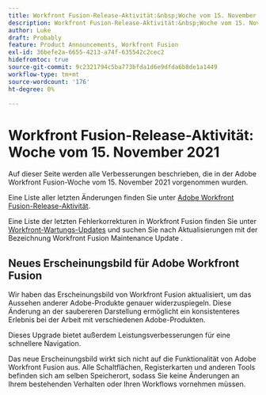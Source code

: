 ```yaml
---
title: Workfront Fusion-Release-Aktivität:&nbsp;Woche vom 15. November 2021
description: Workfront Fusion-Release-Aktivität:&nbsp;Woche vom 15. November 2021
author: Luke
draft: Probably
feature: Product Announcements, Workfront Fusion
exl-id: 36befe2a-6655-4213-a74f-635542c2cec2
hidefromtoc: true
source-git-commit: 9c2321794c5ba773bfda1d6e9dfda6b8de1a1449
workflow-type: tm+mt
source-wordcount: '176'
ht-degree: 0%

---
```


# Workfront Fusion-Release-Aktivität: Woche vom 15. November 2021

Auf dieser Seite werden alle Verbesserungen beschrieben, die in der Adobe Workfront Fusion-Woche vom 15. November 2021 vorgenommen wurden.

Eine Liste aller letzten Änderungen finden Sie unter [Adobe Workfront Fusion-Release-Aktivität](../../../product-announcements/product-releases/fusion-release-activity/fusion-release-activity.md).

Eine Liste der letzten Fehlerkorrekturen in Workfront Fusion finden Sie unter [Workfront-Wartungs-Updates](https://one.workfront.com/s/article/Workfront-Maintenance-Updates-1882317350) und suchen Sie nach Aktualisierungen mit der Bezeichnung Workfront Fusion Maintenance Update .

## Neues Erscheinungsbild für Adobe Workfront Fusion

Wir haben das Erscheinungsbild von Workfront Fusion aktualisiert, um das Aussehen anderer Adobe-Produkte genauer widerzuspiegeln. Diese Änderung an der saubereren Darstellung ermöglicht ein konsistenteres Erlebnis bei der Arbeit mit verschiedenen Adobe-Produkten.

Dieses Upgrade bietet außerdem Leistungsverbesserungen für eine schnellere Navigation.

Das neue Erscheinungsbild wirkt sich nicht auf die Funktionalität von Adobe Workfront Fusion aus. Alle Schaltflächen, Registerkarten und anderen Tools befinden sich am selben Speicherort, sodass Sie keine Änderungen an Ihrem bestehenden Verhalten oder Ihren Workflows vornehmen müssen.

<!--
<div data-mc-conditions="QuicksilverOrClassic.Draft mode">
<h2>Adobe PDF Tools now available in Workfront Fusion</h2>
<p>Now you can use Adobe Workfront Fusion to create and modify PDFs. Because Workfront Fusion is part of the Adobe product suite, you don't need a separate Adobe account to use these modules.</p>
<p>With the Adobe PDF tools modules, you can:</p>
<ul>
<li> <p>Create a PDF from an image, document, or HTML file</p> </li>
<li> <p>Convert a PDF to an image or document</p> </li>
<li> <p>Combine PDF files into one larger PDF file</p> </li>
<li> <p>Secure a PDF file with a password, or remove password protection from a PDF</p> </li>
<li> <p>Compress PDF files to use less memory or bandwidth</p> </li>
<li> <p>Linearize a PDF file so that it can be read page-by-page before the entire file is downloaded</p> </li>
<li> <p>Use Optical Character Recognition (OCR) on a file</p> </li>
<li> <p>Modify a PDF by deleting or rotating certain pages</p> </li>
<li> <p>Get PDF file properties such as page count, version, or encryption</p> </li>
</ul>
<p>For more information, see <a href="../../../workfront-fusion/apps-and-their-modules/pdf-modules.md" class="MCXref xref" xrefformat="{para}">Adobe PDF&nbsp;Services</a>.</p>
</div>
-->
